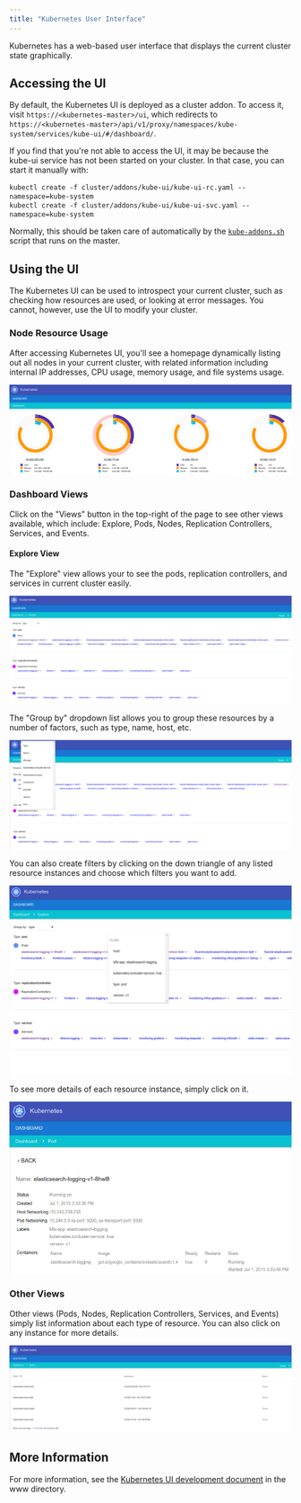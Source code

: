 ```yaml
---
title: "Kubernetes User Interface"
---
```

Kubernetes has a web-based user interface that displays the current cluster state graphically.

## Accessing the UI

By default, the Kubernetes UI is deployed as a cluster addon. To access it, visit `https://<kubernetes-master>/ui`, which redirects to `https://<kubernetes-master>/api/v1/proxy/namespaces/kube-system/services/kube-ui/#/dashboard/`.

If you find that you're not able to access the UI, it may be because the kube-ui service has not been started on your cluster. In that case, you can start it manually with:

```shell
kubectl create -f cluster/addons/kube-ui/kube-ui-rc.yaml --namespace=kube-system
kubectl create -f cluster/addons/kube-ui/kube-ui-svc.yaml --namespace=kube-system
```

Normally, this should be taken care of automatically by the [`kube-addons.sh`](http://releases.k8s.io/release-1.1/cluster/saltbase/salt/kube-addons/kube-addons.sh) script that runs on the master.

## Using the UI

The Kubernetes UI can be used to introspect your current cluster, such as checking how resources are used, or looking at error messages. You cannot, however, use the UI to modify your cluster.

### Node Resource Usage

After accessing Kubernetes UI, you'll see a homepage dynamically listing out all nodes in your current cluster, with related information including internal IP addresses, CPU usage, memory usage, and file systems usage.

![Kubernetes UI home page](/images/docs/k8s-ui-overview.png)

### Dashboard Views

Click on the "Views" button in the top-right of the page to see other views available, which include: Explore, Pods, Nodes, Replication Controllers, Services, and Events.

#### Explore View

The "Explore" view allows your to see the pods, replication controllers, and services in current cluster easily.

![Kubernetes UI Explore View](/images/docs/k8s-ui-explore.png)

The "Group by" dropdown list allows you to group these resources by a number of factors, such as type, name, host, etc.

![Kubernetes UI Explore View - Group by](/images/docs/k8s-ui-explore-groupby.png)

You can also create filters by clicking on the down triangle of any listed resource instances and choose which filters you want to add.

![Kubernetes UI Explore View - Filter](/images/docs/k8s-ui-explore-filter.png)

To see more details of each resource instance, simply click on it.

![Kubernetes UI - Pod](/images/docs/k8s-ui-explore-poddetail.png)

### Other Views

Other views (Pods, Nodes, Replication Controllers, Services, and Events) simply list information about each type of resource. You can also click on any instance for more details.

![Kubernetes UI - Nodes](/images/docs/k8s-ui-nodes.png)

## More Information

For more information, see the [Kubernetes UI development document](http://releases.k8s.io/release-1.1/www/README.md) in the www directory.